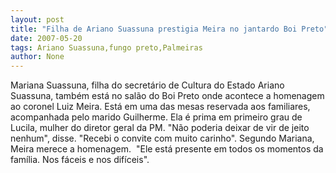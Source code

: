 ```yaml
---
layout: post
title: "Filha de Ariano Suassuna prestigia Meira no jantardo Boi Preto"
date: 2007-05-20
tags: Ariano Suassuna,fungo preto,Palmeiras
author: None
---
```

Mariana Suassuna, filha do secret&aacute;rio de Cultura do Estado Ariano Suassuna, tamb&eacute;m est&aacute; no sal&atilde;o do Boi Preto onde acontece a homenagem ao coronel Luiz Meira. Est&aacute; em uma das mesas reservada aos familiares, acompanhada pelo marido Guilherme. Ela &eacute; prima em primeiro grau de Lucila, mulher do diretor geral da PM.
&quot;N&atilde;o poderia deixar de vir de jeito nenhum&quot;, disse. &quot;Recebi o convite com muito carinho&quot;. Segundo Mariana, Meira merece a homenagem.&nbsp; &quot;Ele est&aacute; presente em todos os momentos da fam&iacute;lia. Nos f&aacute;ceis e nos dif&iacute;ceis&quot;. 